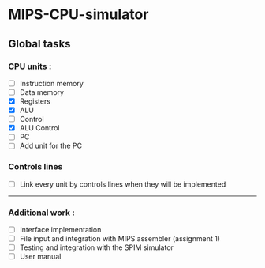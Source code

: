 # MIPS-CPU-simulator

## Global tasks

### CPU units :

- [ ] Instruction memory
- [ ] Data memory
- [x] Registers
- [x] ALU
- [ ] Control
- [x] ALU Control
- [ ] PC
- [ ] Add unit for the PC

### Controls lines

- [ ] Link every unit by controls lines when they will be implemented

---

### Additional work :

- [ ] Interface implementation
- [ ] File input and integration with MIPS assembler (assignment 1)
- [ ] Testing and integration with the SPIM simulator
- [ ] User manual
